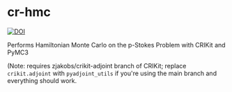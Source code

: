 # cr-hmc
[![DOI](https://zenodo.org/badge/351928668.svg)](https://zenodo.org/badge/latestdoi/351928668)


Performs Hamiltonian Monte Carlo on the p-Stokes Problem with CRIKit and PyMC3

(Note: requires zjakobs/crikit-adjoint branch of CRIKit; replace `crikit.adjoint`
 with `pyadjoint_utils` if you're using the main branch and everything should work.
